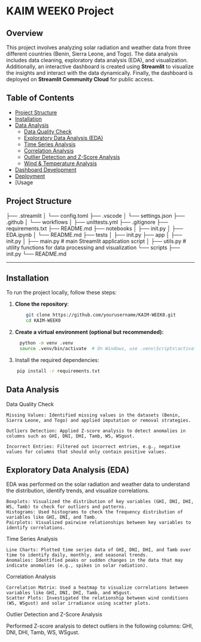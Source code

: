 # KAIM WEEK0 Project

## Overview

This project involves analyzing solar radiation and weather data from three different countries (Benin, Sierra Leone, and Togo). The data analysis includes data cleaning, exploratory data analysis (EDA), and visualization. Additionally, an interactive dashboard is created using **Streamlit** to visualize the insights and interact with the data dynamically. Finally, the dashboard is deployed on **Streamlit Community Cloud** for public access.

## Table of Contents

- [Project Structure](#project-structure)
- [Installation](#installation)
- [Data Analysis](#data-analysis)
  - [Data Quality Check](#data-quality-check)
  - [Exploratory Data Analysis (EDA)](#exploratory-data-analysis-eda)
  - [Time Series Analysis](#time-series-analysis)
  - [Correlation Analysis](#correlation-analysis)
  - [Outlier Detection and Z-Score Analysis](#outlier-detection-and-z-score-analysis)
  - [Wind & Temperature Analysis](#wind--temperature-analysis)
- [Dashboard Development](#dashboard-development)
- [Deployment](#deployment)
- [Usage

## Project Structure

├── .streamlit │ └── config.toml 
├── .vscode │ └── settings.json 
├── .github │ └── workflows │ ├── unittests.yml 
├── .gitignore 
├── requirements.txt 
├── README.md 
├── notebooks │ ├── init.py │ ├── EDA.ipynb │ └── README.md 
├── tests │ ├── init.py 
├── app │ ├── init.py │ ├── main.py # main Streamlit application script │ ├── utils.py # utility functions for data processing and visualization └── scripts ├── init.py └── README.md


---

## Installation

To run the project locally, follow these steps:

1. **Clone the repository**:
   ```bash
       git clone https://github.com/yourusername/KAIM-WEEK0.git
       cd KAIM-WEEK0
2. **Create a virtual environment (optional but recommended):**
  ```bash
       python -m venv .venv
       source .venv/bin/activate  # On Windows, use .venv\Scripts\activate
```
3. Install the required dependencies:
  ```bash
      pip install -r requirements.txt
  ```
## Data Analysis
 Data Quality Check

    Missing Values: Identified missing values in the datasets (Benin, Sierra Leone, and Togo) and applied imputation or removal strategies.

    Outliers Detection: Applied Z-score analysis to detect anomalies in columns such as GHI, DNI, DHI, Tamb, WS, WSgust.

    Incorrect Entries: Filtered out incorrect entries, e.g., negative values for columns that should only contain positive values.

## Exploratory Data Analysis (EDA)

EDA was performed on the solar radiation and weather data to understand the distribution, identify trends, and visualize correlations.

    Boxplots: Visualized the distribution of key variables (GHI, DNI, DHI, WS, Tamb) to check for outliers and patterns.
    Histograms: Used histograms to check the frequency distribution of variables like GHI, DNI, and Tamb.
    Pairplots: Visualized pairwise relationships between key variables to identify correlations.

Time Series Analysis

    Line Charts: Plotted time series data of GHI, DNI, DHI, and Tamb over time to identify daily, monthly, and seasonal trends.
    Anomalies: Identified peaks or sudden changes in the data that may indicate anomalies (e.g., spikes in solar radiation).

Correlation Analysis

    Correlation Matrix: Used a heatmap to visualize correlations between variables like GHI, DNI, DHI, Tamb, and WSgust.
    Scatter Plots: Investigated the relationship between wind conditions (WS, WSgust) and solar irradiance using scatter plots.

Outlier Detection and Z-Score Analysis

Performed Z-score analysis to detect outliers in the following columns: GHI, DNI, DHI, Tamb, WS, WSgust.
